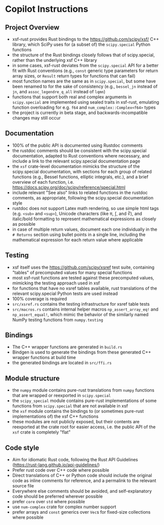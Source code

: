 # Copilot Instructions

## Project Overview

- xsf-rust provides Rust bindings to the https://github.com/scipy/xsf/ C++ library, which
  SciPy uses for (a subset of) the `scipy.special` Python functions
- the structure of the Rust bindings closely follows that of scipy.special, rather than the
  underlying xsf C++ library
- in some cases, xsf-rust deviates from the `scipy.special` API for a better fit with Rust
  conventions (e.g., `const` generic type parameters for return array sizes, or `Result`
  return types for functions that can fail)
- most function names are the same as in `scipy.special`, but some have been renamed to
  for the sake of consistency (e.g., `bessel_jn` instead of `jn`, and `assoc_legendre_q_all`
  instead of `lqmn`)
- functions that support both real and complex arguments in `scipy.special` are implemented using
  sealed traits in xsf-rust, emulating function overloading for e.g. `f64` and
  `num_complex::Complex<f64>` types
- the project is currently in beta stage, and backwards-incompatible changes may still occur

## Documentation

- 100% of the public API is documented using Rustdoc comments
- the rustdoc comments should be consistent with the scipy.special documentation, adapted
  to Rust conventions where necessary, and include a link to the relevant scipy.special
  documentation page
- the `xsf` crate-level documentation mimicks the structure of the scipy.special
  documentation, with sections for each group of related functions (e.g., Bessel functions,
  elliptic integrals, etc.), and a brief overview of each function, i.e.
  <https://docs.scipy.org/doc/scipy/reference/special.html>
- include relevant "See also" links to related functions in the rustdoc comments, as
  appropriate, following the scipy.special documentation style
- rustdoc does not support Latex math rendering, so use simple html tags (e.g. `<sub>` and
  `<sup>`), Unicode characters (like π, ∫, and ∛), and italic/bold formatting to represent
  mathematical expressions as closely as possible
- in case of multiple return values, document each one individually in the `# Returns` section
  using bullet points in a single line, including the mathematical expression for each return value
  where applicable

## Testing

- xsf itself uses the https://github.com/scipy/xsref test suite, containing "tables" of
  precomputed values for many special functions
- most xsf-rust functions are tested against these precomputed values, mimicking the testing
  approach used in xsf
- for functions that have no xsref tables available, rust translations of the relevant
  scipy.special Python tests are used instead
- 100% coverage is required
- `src/xsref.rs` contains the testing infrastructure for xsref table tests
- `src/macros.rs` contains internal helper macros `np_assert_array_eq!` and
  `np_assert_equal!`, which mimic the behavior of the similarly named NumPy testing
  functions from `numpy.testing`

## Bindings

- The C++ wrapper functions are generated in `build.rs`
- Bindgen is used to generate the bindings from these generated C++ wrapper functions at build time
- the generated bindings are located in `src/ffi.rs`

## Module structure

- the `numpy` module contains pure-rust translations from `numpy` functions that are wrapped or
  reexported in `scipy.special`
- the `scipy_special` module contains pure-rust implementations of some functions from
  `scipy.special` that are not available in xsf
- the `xsf` module contains the bindings to (or sometimes pure-rust implementations of) the xsf
  C++ functions
- these modules are not publicly exposed, but their contents are reexported at the crate root
  for easier access, i.e. the public API of the `xsf` crate is completely "flat"

## Code style

- Aim for idiomatic Rust code, following the Rust API Guidelines
  (https://rust-lang.github.io/api-guidelines/)
- Prefer rust code over C++ code where possible
- Direct translations of C++ or Python code should include the original code as inline comments
  for reference, and a permalink to the relevant source file
- Everywhere else comments should be avoided, and self-explanatory code should be preferred
  wherever possible
- prefer `core` over `std` where possible
- use `num-complex` crate for complex number support
- prefer arrays and `const` generics over `Vec`s for fixed-size collections where possible
